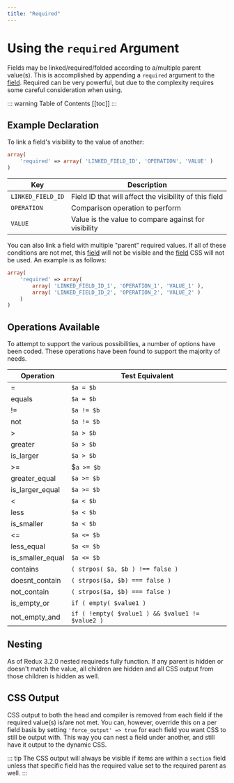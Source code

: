 ```yaml
---
title: "Required" 
---
```


# Using the `required` Argument

Fields may be linked/required/folded according to a/multiple parent value(s). This is accomplished by appending a 
`required` argument to the [field](../objects/field.md). Required can be very powerful, but due to the complexity requires 
some careful consideration when using.

::: warning Table of Contents
[[toc]]
:::
    
## Example Declaration

To link a field's visibility to the value of another:
    
```php
array(
    'required' => array( 'LINKED_FIELD_ID', 'OPERATION', 'VALUE' )
)
```

|Key|Description|
|--|--|
|`LINKED_FIELD_ID`|Field ID that will affect the visibility of this field|
|`OPERATION`|Comparison operation to perform|
|`VALUE`|Value is the value to compare against for visibility|

You can also link a field with multiple "parent" required values. If all of these conditions are not met, this 
[field](../objects/field.md) will not be visible and the [field](../objects/field.md#output) CSS will not be used. 
An example is as follows:

    
```php
array(
    'required' => array( 
        array( 'LINKED_FIELD_ID_1', 'OPERATION_1', 'VALUE_1' ), 
        array( 'LINKED_FIELD_ID_2', 'OPERATION_2', 'VALUE_2' ) 
    )
)
```

## Operations Available

To attempt to support the various possibilities, a number of options have been coded. These operations have been found to
support the majority of needs.

|Operation|Test Equivalent|
|--- |--- |
|=|`$a = $b`|
|equals|`$a = $b`|
|!=|`$a != $b`|
|not|`$a != $b`|
|>|`$a > $b`|
|greater|`$a > $b`|
|is_larger|`$a > $b`|
|>=|$`a >= $b`|
|greater_equal|`$a >= $b`|
|is_larger_equal|`$a >= $b`|
|<|`$a < $b`|
|less|`$a < $b`|
|is_smaller|`$a < $b`|
|<=|`$a <= $b`|
|less_equal|`$a <= $b`|
|is_smaller_equal|`$a <= $b`|
|contains|`( strpos( $a, $b ) !== false )`|
|doesnt_contain|`( strpos($a, $b) === false )`|
|not_contain|`( strpos($a, $b) === false )`|
|is_empty_or|`if ( empty( $value1 )`|
|not_empty_and|`if ( !empty( $value1 ) && $value1 != $value2 )`|

    

## Nesting
    
As of Redux 3.2.0 nested requireds fully function. If any parent is hidden or doesn't match the value, all children are 
hidden and all CSS output from those children is hidden as well.

 


## CSS Output

CSS output to both the head and compiler is removed from each field if the required value(s) is/are not met. You can, 
however, override this on a per field basis by setting `'force_output' => true` for each field you want CSS to still be 
output with. This way you can nest a field under another, and still have it output to the dynamic CSS.

::: tip
The CSS output will always be visible if items are within a `section` field unless that specific field has the required value set to the required parent as well.
:::
